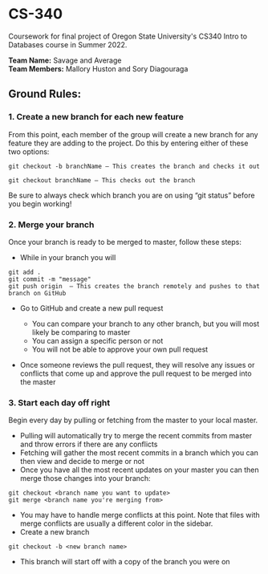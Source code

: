 # CS-340

Coursework for final project of Oregon State University's CS340 Intro to Databases course in Summer 2022.

<b>Team Name:</b> Savage and Average<br>
<b>Team Members:</b> Mallory Huston and Sory Diagouraga

## Ground Rules:

### 1. Create a new branch for each new feature

From this point, each member of the group will create a new branch for any feature they are adding to the project. Do this by entering either of these two options:

<pre>
<code>git checkout -b branchName – This creates the branch and checks it out</code>
</pre>

<pre>
<code>git checkout branchName – This checks out the branch</code>
</pre>

Be sure to always check which branch you are on using “git status” before you begin working!

### 2. Merge your branch

Once your branch is ready to be merged to master, follow these steps:

* While in your branch you will 
<pre>
<code>git add .
git commit -m "message"
git push origin <branch name> – This creates the branch remotely and pushes to that branch on GitHub</code>
</pre>

* Go to GitHub and create a new pull request
  * You can compare your branch to any other branch, but you will most likely be comparing to master
  * You can assign a specific person or not
  * You will not be able to approve your own pull request

* Once someone reviews the pull request, they will resolve any issues or conflicts that come up and approve the pull request to be merged into the master

### 3. Start each day off right

Begin every day by pulling or fetching from the master to your local master.

* Pulling will automatically try to merge the recent commits from master and throw errors if there are any conflicts
* Fetching will gather the most recent commits in a branch which you can then view and decide to merge or not
* Once you have all the most recent updates on your master you can then merge those changes into your branch:
<pre>
<code>git checkout &lt;branch name you want to update&gt;
git merge &lt;branch name you're merging from&gt;</code>
</pre>

* You may have to handle merge conflicts at this point. Note that files with merge conflicts are usually a different color in the sidebar.
* Create a new branch
<pre>
<code>git checkout -b &lt;new branch name&gt;</code>
</pre>

* This branch will start off with a copy of the branch you were on
